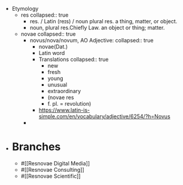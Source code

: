 - Etymology
	- res
	  collapsed:: true
		- res. / Latin (reɪs) / noun plural res. a thing, matter, or object.
		- noun, plural res.Chiefly Law. an object or thing; matter.
	- novae
	  collapsed:: true
		- novus/nova/novum, AO Adjective:
		  collapsed:: true
			- novae(Dat.)
			- Latin word
			- Translations
			  collapsed:: true
				- new
				- fresh
				- young
				- unusual
				- extraordinary
				- (novae res
				- f. pl. = revolution)
			- https://www.latin-is-simple.com/en/vocabulary/adjective/6254/?h=Novus
		-
- # Branches
	- #[[Resnovae Digital Media]]
	- #[[Resnovae Consulting]]
	- #[[Resnovae Scientific]]